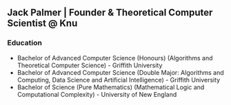 ## Jack Palmer | Founder & Theoretical Computer Scientist @ Knu

### Education
- Bachelor of Advanced Computer Science (Honours) (Algorithms and Theoretical Computer Science) - Griffith University
- Bachelor of Advanced Computer Science (Double Major: Algorithms and Computing, Data Science and Artificial Intelligence) - Griffith University
- Bachelor of Science (Pure Mathematics) (Mathematical Logic and Computational Complexity) - University of New England

